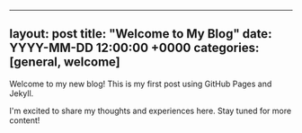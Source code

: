 ---
   layout: post
   title: "Welcome to My Blog"
   date: YYYY-MM-DD 12:00:00 +0000
   categories: [general, welcome]
   ---
   
   Welcome to my new blog! This is my first post using GitHub Pages and Jekyll.
   
   I'm excited to share my thoughts and experiences here. Stay tuned for more content!
